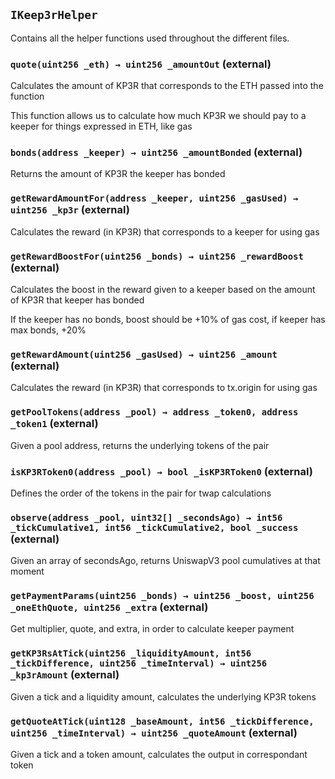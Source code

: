 ## `IKeep3rHelper`

Contains all the helper functions used throughout the different files.




### `quote(uint256 _eth) → uint256 _amountOut` (external)

Calculates the amount of KP3R that corresponds to the ETH passed into the function


This function allows us to calculate how much KP3R we should pay to a keeper for things expressed in ETH, like gas


### `bonds(address _keeper) → uint256 _amountBonded` (external)

Returns the amount of KP3R the keeper has bonded




### `getRewardAmountFor(address _keeper, uint256 _gasUsed) → uint256 _kp3r` (external)

Calculates the reward (in KP3R) that corresponds to a keeper for using gas




### `getRewardBoostFor(uint256 _bonds) → uint256 _rewardBoost` (external)

Calculates the boost in the reward given to a keeper based on the amount of KP3R that keeper has bonded


If the keeper has no bonds, boost should be +10% of gas cost, if keeper has max bonds, +20%


### `getRewardAmount(uint256 _gasUsed) → uint256 _amount` (external)

Calculates the reward (in KP3R) that corresponds to tx.origin for using gas




### `getPoolTokens(address _pool) → address _token0, address _token1` (external)

Given a pool address, returns the underlying tokens of the pair




### `isKP3RToken0(address _pool) → bool _isKP3RToken0` (external)

Defines the order of the tokens in the pair for twap calculations




### `observe(address _pool, uint32[] _secondsAgo) → int56 _tickCumulative1, int56 _tickCumulative2, bool _success` (external)

Given an array of secondsAgo, returns UniswapV3 pool cumulatives at that moment




### `getPaymentParams(uint256 _bonds) → uint256 _boost, uint256 _oneEthQuote, uint256 _extra` (external)

Get multiplier, quote, and extra, in order to calculate keeper payment




### `getKP3RsAtTick(uint256 _liquidityAmount, int56 _tickDifference, uint256 _timeInterval) → uint256 _kp3rAmount` (external)

Given a tick and a liquidity amount, calculates the underlying KP3R tokens




### `getQuoteAtTick(uint128 _baseAmount, int56 _tickDifference, uint256 _timeInterval) → uint256 _quoteAmount` (external)

Given a tick and a token amount, calculates the output in correspondant token







